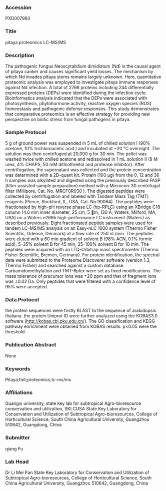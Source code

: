 ### Accession
PXD007983

### Title
pitaya proteomics LC-MS/MS

### Description
The pathogenic fungus Neoscytalidium dimidiatum (Nd) is the causal agent of pitaya canker and causes significant yield losses. The mechanism by which Nd invades pitaya stems remains largely unknown. Here, quantitative proteomic analysis was employed to investigate pitaya immune responses against Nd infection. A total of 2766 proteins including 244 differentially expressed proteins (DEPs) were identified during the infection cycle. Bioinformatics analysis indicated that the DEPs were associated with photosynthesis, phytohormone activity, reactive oxygen species (ROS) homeostasis and pathogenic defense responses. This study demonstrates that comparative proteomics is an effective strategy for providing new perspective on biotic stress from fungal pathogens in pitaya.

### Sample Protocol
5 g of ground power was suspended in 5 mL of chilled solution I (90% acetone, 10% trichloroacetic acid ) and incubated at −20 °C overnight. The solution was then centrifuged at 20,000 g for 30 min. The pellet was washed twice with chilled acetone and redissolved in 1 mL solution II (8 M urea, 4% CHAPS, 50 mM dithiothreitol and protease inhibitor). After centrifugation, the supernatant was collected and the protein concentration was determined with a 2D-quant kit. Protein (100 μg) from the 0, 12 and 36 h samples was alkylated and digested using the previously described FASP (filter-assisted sample preparation) method with a Microcon-30 centrifugal filter (Millipore, Cat. No. MRCF0R030 ). The digested peptides were collected by centrifugation and labeled with Tandem Mass Tag (TMT) reagents (Pierce, Rockford, IL, USA, Cat. No.90064). The peptides were fractionated by high-pH reverse phase LC (hp-RPLC) using an XBridge C18 column (4.6 mm inner diameter, 25 cm, 5 m, 130 Å; Waters, Milford, MA, USA) on a Waters e2695 high-performance LC instrument (Waters) as described previously. Eight fractionated peptide samples were used for tandem LC–MS/MS analysis on an Easy-nLC 1000 system (Thermo Fisher Scientific, Odense, Denmark) at a flow rate of 250 nL/min. The peptides were eluted with a 60 min gradient of solvent B (98% ACN, 0.1% formic acid); 5–35% solvent B for 45 min, 35–100% solvent B for 10 min. The peptides were acquired with an LTQ-Orbitrap mass spectrometer (Thermo Fisher Scientific, Bremen, Germany). For protein identification, the spectral data were submitted to the Proteome Discoverer software (version 1.3, Thermo Fisher) and searched against a custom database. Carbamidomethylation and TMT-6plex were set as fixed modifications. The mass tolerance of precursor ions was ±20 ppm and that of fragment ions was ±0.02 Da. Only peptides that were filtered with a confidence level of 95% were accepted.

### Data Protocol
the protein sequences were firstly BLAST to the sequence of arabidopsis thaliana. the protein Uniprot ID were further analyzed using the KOBAS3.0 software (http://kobas.cbi.pku.edu.cn/). The GO classification and KEGG pathway enrichment were obtained from KOBAS results. p<0.05 were the threshold.

### Publication Abstract
None

### Keywords
Pitaya;tmt;proteomics;lc-ms/ms

### Affiliations
Guangxi university, state key lab for subtropical Agro-bioresource conservation and utilization, SKLCUSA
State Key Laboratory for Conservation and Utilization of Subtropical Agro-bioresources, College of Horticultural Science, South China Agricultural University, Guangzhou 510642, Guangdong, China

### Submitter
qiang Fu

### Lab Head
Dr Li Mei Pan
State Key Laboratory for Conservation and Utilization of Subtropical Agro-bioresources, College of Horticultural Science, South China Agricultural University, Guangzhou 510642, Guangdong, China


